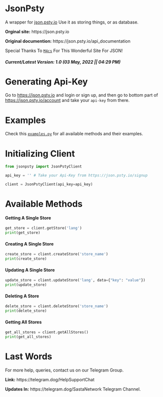 # JsonPsty

A wrapper for <a href='https://json.psty.io'>json.psty.io</a>
Use it as storing things, or as database.

<p><b>Orginal site:</b> https://json.psty.io</p>
<p><b>Original documention:</b> https://json.psty.io/api_documentation</p>

Special Thanks To <a href='https://github.com/M4cs'>`M4cs`</a> For This Wonderful Site For JSON!

<h5>Current/Latest Version: 1.0 (03 May, 2022 || 04:29 PM)</h5>

# Generating Api-Key
Go to https://json.psty.io and login or sign up, and then go to bottom part of https://json.psty.io/account and take your `api-key` from there.

# Examples
Check this <a href='https://github.com/SastaDev/JsonPsty/blob/main/examples.py'>`examples.py`</a> for all available methods and their examples.

# Initializing Client
```py
from jsonpsty import JsonPstyClient

api_key = '' # Take your Api-Key from https://json.psty.io/signup

client = JsonPstyClient(api_key=api_key)
```

# Available Methods
<h4>Getting A Single Store</h4>

```py
get_store = client.getStore('lang')
print(get_store)
```

<h4>Creating A Single Store</h4>

```py
create_store = client.createStore('store_name')
print(create_store)
```

<h4>Updating A Single Store</h4>

```py
update_store = client.updateStore('lang', data={"key": "value"})
print(update_store)
```

<h4>Deleting A Store</h4>

```py
delete_store = client.deleteStore('store_name')
print(delete_store)
```

<h4>Getting All Stores</h4>

```py
get_all_stores = client.getAllStores()
print(get_all_stores)
```


# Last Words
<p>For more help, queries, contact us on our Telegram Group.</p>
<p><b>Link:</b> https://telegram.dog/HelpSupportChat</p>
<p><b>Updates In:</b> https://telegram.dog/SastaNetwork Telegram Channel.</p>
